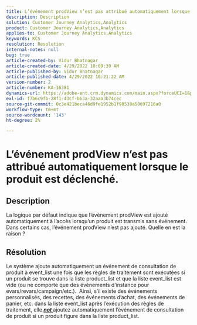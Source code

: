 ```yaml
---
title: L’événement prodView n’est pas attribué automatiquement lorsque le produit est déclenché.
description: Description
solution: Customer Journey Analytics,Analytics
product: Customer Journey Analytics,Analytics
applies-to: Customer Journey Analytics,Analytics
keywords: KCS
resolution: Resolution
internal-notes: null
bug: true
article-created-by: Vidur Bhatnagar
article-created-date: 4/29/2022 10:09:39 AM
article-published-by: Vidur Bhatnagar
article-published-date: 4/29/2022 10:21:22 AM
version-number: 2
article-number: KA-16381
dynamics-url: https://adobe-ent.crm.dynamics.com/main.aspx?forceUCI=1&pagetype=entityrecord&etn=knowledgearticle&id=4e04af76-a4c7-ec11-a7b6-0022480a1de4
exl-id: f7b6c9fb-28f1-43cf-bb3a-32aaa3b74cec
source-git-commit: 0c3e421beca46d9fe1952b1f98538a50697216a0
workflow-type: tm+mt
source-wordcount: '143'
ht-degree: 2%

---
```


# L’événement prodView n’est pas attribué automatiquement lorsque le produit est déclenché.

## Description


La logique par défaut indique que l’événement prodView est ajouté automatiquement à l’accès lorsqu’un produit est transmis sans événement. Dans certains cas, l’événement prodView n’est pas ajouté. Quelle en est la raison ?


## Résolution


Le système ajoute automatiquement un événement de consultation de produit à event_list une fois que les règles de traitement sont exécutées si un produit se trouve dans la liste product_list et que la liste event_list est vide (ou ne comporte que des événements d’instance pour evars/revars/campaign/etc.).  Ainsi, s’il existe des événements personnalisés, des recettes, des événements d’achat, des événements de panier, etc. dans la liste event_list après l’exécution des règles de traitement, elle <u><em><b>not </b></em></u>ajoutez automatiquement l’événement de consultation de produit si un produit figure dans la liste product_list.
